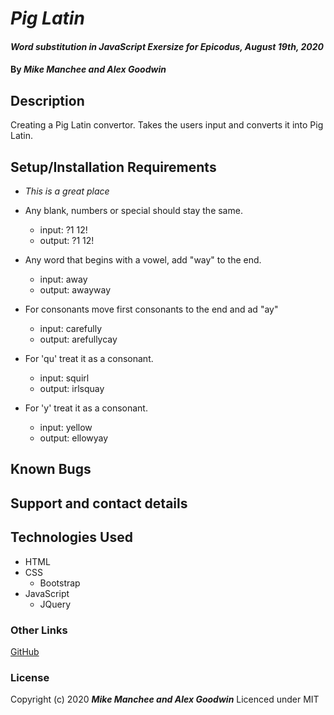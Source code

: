 # _Pig Latin_

#### _Word substitution in JavaScript Exersize for Epicodus, August 19th, 2020_

#### By _Mike Manchee and Alex Goodwin_

## Description

Creating a Pig Latin convertor. Takes the users input and converts it into Pig Latin.

## Setup/Installation Requirements

* _This is a great place_
 - Any blank, numbers or special should stay the same. 
    * input: ?1 12!
    * output: ?1 12!

 - Any word that begins with a vowel, add "way" to the end.
    * input: away
    * output: awayway

 - For consonants move first consonants to the end and ad "ay"
    * input: carefully
    * output: arefullycay

 - For 'qu' treat it as a consonant.
    * input: squirl
    * output: irlsquay

 - For 'y' treat it as a consonant.
    * input: yellow
    * output: ellowyay


## Known Bugs



## Support and contact details


## Technologies Used
* HTML
* CSS
  * Bootstrap
* JavaScript
  * JQuery

### Other Links
[GitHub](https://github.com/mmanchee)

### License

Copyright (c) 2020 **_Mike Manchee and Alex Goodwin_**
Licenced under MIT